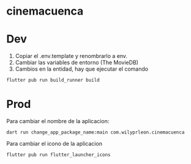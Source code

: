 # cinemacuenca

# Dev

1. Copiar el .env.template y renombrarlo a env.
2. Cambiar las variables de entorno (The MovieDB)
3. Cambios en la entidad, hay que ejecutar el comando
```
flutter pub run build_runner build
```

# Prod
Para cambiar el nombre de la aplicacion:
```
dart run change_app_package_name:main com.wilyprleon.cinemacuenca
```
Para cambiar el icono de la aplicacion
```
flutter pub run flutter_launcher_icons
```